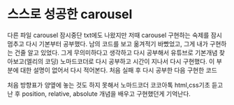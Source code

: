 # 스스로 성공한 carousel

다른 파일 carousel 잠시중단 txt에도 나왔지만
저때 carousel 구현하는 숙제를 잠시 멈추고
다시 기본부터 공부했다.
남의 코드를 보고 옮겨적기 바빴었고, 그게 내가 구현하는 건줄 알고 있었다.
그게 무의미하다고 생각하고 다시 공부해서
유튜브로 기본개념 찾아보고(엘리의 코딩) 노마드코더로 다시 공부하고
시간이 지나서 다시 구현했다.
이 부분에 대한 설명이 없어서 다시 적어본다.
처음 실패 후 다시 공부한 다음 구현한 코드

처음 방향표가 양옆에 놓는 것도 하지 못해서 노마드코더 코코아톡 html,css기초 듣고 난 후
position, relative, absolute 개념을 배우고 구현했던게 기억난다.
